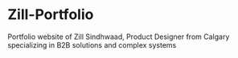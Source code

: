 # Zill-Portfolio
Portfolio website of Zill Sindhwaad, Product Designer from Calgary specializing in B2B solutions and complex systems
